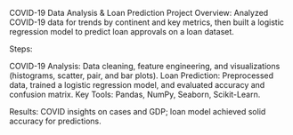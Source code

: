 COVID-19 Data Analysis & Loan Prediction Project
Overview:
Analyzed COVID-19 data for trends by continent and key metrics, then built a logistic regression model to predict loan approvals on a loan dataset.

Steps:

COVID-19 Analysis: Data cleaning, feature engineering, and visualizations (histograms, scatter, pair, and bar plots).
Loan Prediction: Preprocessed data, trained a logistic regression model, and evaluated accuracy and confusion matrix.
Key Tools: Pandas, NumPy, Seaborn, Scikit-Learn.

Results:
COVID insights on cases and GDP; loan model achieved solid accuracy for predictions.

